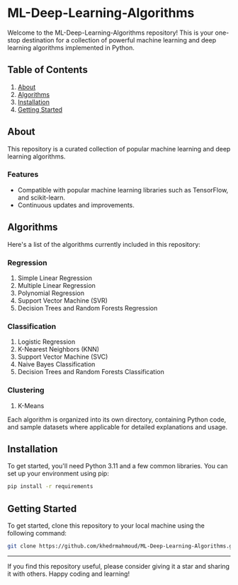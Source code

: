 # ML-Deep-Learning-Algorithms

Welcome to the ML-Deep-Learning-Algorithms repository! This is your one-stop destination for a collection of powerful machine learning and deep learning algorithms implemented in Python.

<!--[![License](https://img.shields.io/badge/License-MIT-blue.svg)](LICENSE)-->

## Table of Contents

1. [About](#about)
2. [Algorithms](#algorithms)
3. [Installation](#installation)
4. [Getting Started](#getting-started)
<!--5. [License](#license)-->

## About

This repository is a curated collection of popular machine learning and deep learning algorithms.

### Features

- Compatible with popular machine learning libraries such as TensorFlow, and scikit-learn.
- Continuous updates and improvements.

## Algorithms

Here's a list of the algorithms currently included in this repository:
### Regression
1. Simple Linear Regression
2. Multiple Linear Regression
3. Polynomial Regression
4. Support Vector Machine (SVR)
5. Decision Trees and Random Forests Regression
### Classification
1. Logistic Regression
2. K-Nearest Neighbors (KNN)
3. Support Vector Machine (SVC)
4. Naive Bayes Classification
5. Decision Trees and Random Forests Classification
### Clustering
1. K-Means
<!--
7. Decision Trees and Random Forests
8. K-Means Clustering
9. Principal Component Analysis (PCA)
10. Artificial Neural Networks (ANN)
11. Convolutional Neural Networks (CNN)
12. Recurrent Neural Networks (RNN)
13. Generative Adversarial Networks (GAN)
14. Reinforcement Learning Algorithms-->

Each algorithm is organized into its own directory, containing Python code, and sample datasets where applicable for detailed explanations and usage.

## Installation

To get started, you'll need Python 3.11 and a few common libraries. You can set up your environment using pip:

```bash
pip install -r requirements
```

## Getting Started

To get started, clone this repository to your local machine using the following command:

```bash
git clone https://github.com/khedrmahmoud/ML-Deep-Learning-Algorithms.git
```

<!--## license
This project is licensed under the MIT License - see the LICENSE file for details.-->

---

If you find this repository useful, please consider giving it a star and sharing it with others. Happy coding and learning!

